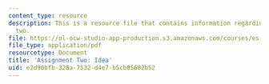 ```yaml
---
content_type: resource
description: This is a resource file that contains information regarding assignment
  two.
file: https://ol-ocw-studio-app-production.s3.amazonaws.com/courses/es-259-information-and-communication-technology-in-africa-spring-2006/e2d90bfb328a7532d4e7b5cb05602b52_MITES_259S06_Ass_two.pdf
file_type: application/pdf
resourcetype: Document
title: 'Assignment Two: Idea'
uid: e2d90bfb-328a-7532-d4e7-b5cb05602b52
---
```

